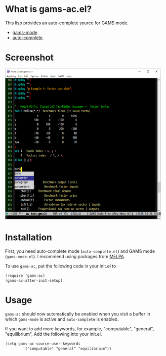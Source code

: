 <!--
Author: Shiro Takeda
Maintainer: Shiro Takeda
First-created: 2018-03-26.
Time-stamp: <2018-03-27 15:37:15 st>
-->

What is gams-ac.el?
============================================================

This lisp provides an auto-complete source for GAMS mode.
- [gams-mode](https://github.com/ShiroTakeda/gams-mode).
- [auto-complete](http://cx4a.org/software/auto-complete/).


Screenshot
============================================================

![gams-ac screenshot](gams-ac.png)


Installation
=============

First, you need auto-complete mode (`auto-complete.el`) and GAMS mode
(`gams-mode.el`). I recommend using packages from [MELPA][melpa].

<!-- You can install `gams-ac` from [MELPA][melpa]. If you choose not to use MELPA, -->
<!-- you can install from GitHub ([gams-ac](https://github.com/ShiroTakeda/gams-ac)). -->

To use `gams-ac`, put the following code in your init.el to

    (require 'gams-ac)
    (gams-ac-after-init-setup)

<!-- If you install `gams-ac` from MELPA, just put the following code. -->

<!--     (gams-ac-after-init-setup) -->
    

Usage
=====

`gams-ac` should now automatically be enabled when you visit a buffer
in which `gams-mode` is active and `auto-complete` is enabled.

If you want to add more keywords, for example, "computable", "general",
"equilibrium", Add the following into your init.el.

    (setq gams-ac-source-user-keywords
            '("computable" "general" "equilibrium"))



[melpa]: http://melpa.org

<!--

--------------------
Local Variables:
fill-column: 80
mode: markdown
End:

-->
